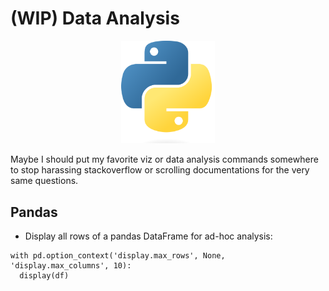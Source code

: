 # (WIP) Data Analysis

<p align="center">
  <img src="/img/python.png" width=150 />
</p>

Maybe I should put my favorite viz or data analysis commands somewhere to stop harassing stackoverflow or scrolling documentations for the very same questions.

## Pandas

- Display all rows of a pandas DataFrame for ad-hoc analysis:
```
with pd.option_context('display.max_rows', None, 'display.max_columns', 10):
  display(df)
```
